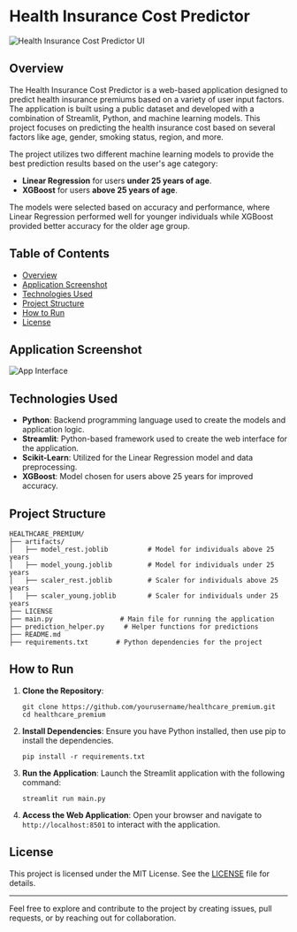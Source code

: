 # Health Insurance Cost Predictor

![Health Insurance Cost Predictor UI](https://healthcarepremium.streamlit.app)

## Overview
The Health Insurance Cost Predictor is a web-based application designed to predict health insurance premiums based on a variety of user input factors. The application is built using a public dataset and developed with a combination of Streamlit, Python, and machine learning models. This project focuses on predicting the health insurance cost based on several factors like age, gender, smoking status, region, and more.

The project utilizes two different machine learning models to provide the best prediction results based on the user's age category:
- **Linear Regression** for users **under 25 years of age**.
- **XGBoost** for users **above 25 years of age**.

The models were selected based on accuracy and performance, where Linear Regression performed well for younger individuals while XGBoost provided better accuracy for the older age group.

## Table of Contents
- [Overview](#overview)
- [Application Screenshot](#application-screenshot)
- [Technologies Used](#technologies-used)
- [Project Structure](#project-structure)
- [How to Run](#how-to-run)
- [License](#license)

## Application Screenshot
![App Interface](image.png)

## Technologies Used
- **Python**: Backend programming language used to create the models and application logic.
- **Streamlit**: Python-based framework used to create the web interface for the application.
- **Scikit-Learn**: Utilized for the Linear Regression model and data preprocessing.
- **XGBoost**: Model chosen for users above 25 years for improved accuracy.

## Project Structure
```
HEALTHCARE_PREMIUM/
├── artifacts/
│   ├── model_rest.joblib          # Model for individuals above 25 years
│   ├── model_young.joblib         # Model for individuals under 25 years
│   ├── scaler_rest.joblib         # Scaler for individuals above 25 years
│   ├── scaler_young.joblib        # Scaler for individuals under 25 years
├── LICENSE
├── main.py                 # Main file for running the application
├── prediction_helper.py     # Helper functions for predictions
├── README.md
├── requirements.txt       # Python dependencies for the project
```

## How to Run
1. **Clone the Repository**:
   ```
   git clone https://github.com/yourusername/healthcare_premium.git
   cd healthcare_premium
   ```

2. **Install Dependencies**:
   Ensure you have Python installed, then use pip to install the dependencies.
   ```
   pip install -r requirements.txt
   ```

3. **Run the Application**:
   Launch the Streamlit application with the following command:
   ```
   streamlit run main.py
   ```

4. **Access the Web Application**:
   Open your browser and navigate to `http://localhost:8501` to interact with the application.

## License
This project is licensed under the MIT License. See the [LICENSE](LICENSE) file for details.

---

Feel free to explore and contribute to the project by creating issues, pull requests, or by reaching out for collaboration.

